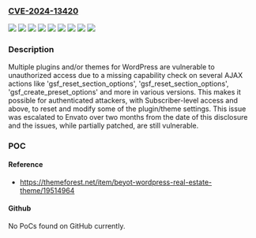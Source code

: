 ### [CVE-2024-13420](https://cve.mitre.org/cgi-bin/cvename.cgi?name=CVE-2024-13420)
![](https://img.shields.io/static/v1?label=Product&message=April%20Framework&color=blue)
![](https://img.shields.io/static/v1?label=Product&message=Auteur%20Framework&color=blue)
![](https://img.shields.io/static/v1?label=Product&message=Benaa%20Framework&color=blue)
![](https://img.shields.io/static/v1?label=Product&message=Beyot%20Framework&color=blue)
![](https://img.shields.io/static/v1?label=Version&message=*%3C%3D%204.0.0%20&color=brighgreen)
![](https://img.shields.io/static/v1?label=Version&message=*%3C%3D%205.1%20&color=brighgreen)
![](https://img.shields.io/static/v1?label=Version&message=*%3C%3D%206.0.6%20&color=brighgreen)
![](https://img.shields.io/static/v1?label=Version&message=*%3C%3D%207.1%20&color=brighgreen)
![](https://img.shields.io/static/v1?label=Vulnerability&message=CWE-94%20Improper%20Control%20of%20Generation%20of%20Code%20('Code%20Injection')&color=brighgreen)

### Description

Multiple plugins and/or themes for WordPress are vulnerable to unauthorized access due to a missing capability check on several AJAX actions like 'gsf_reset_section_options', 'gsf_reset_section_options', 'gsf_create_preset_options' and more in various versions. This makes it possible for authenticated attackers, with Subscriber-level access and above, to reset and modify some of the plugin/theme settings. This issue was escalated to Envato over two months from the date of this disclosure and the issues, while partially patched, are still vulnerable.

### POC

#### Reference
- https://themeforest.net/item/beyot-wordpress-real-estate-theme/19514964

#### Github
No PoCs found on GitHub currently.

